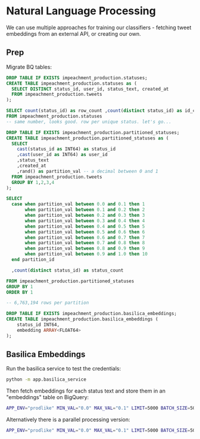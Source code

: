 # Natural Language Processing

We can use multiple approaches for training our classifiers - fetching tweet embeddings from an external API, or creating our own.

## Prep

Migrate BQ tables:

```sql
DROP TABLE IF EXISTS impeachment_production.statuses;
CREATE TABLE impeachment_production.statuses as (
  SELECT DISTINCT status_id, user_id, status_text, created_at
  FROM impeachment_production.tweets
);

SELECT count(status_id) as row_count ,count(distinct status_id) as id_count
FROM impeachment_production.statuses
-- same number, looks good. row per unique status. let's go...
```

```sql
DROP TABLE IF EXISTS impeachment_production.partitioned_statuses;
CREATE TABLE impeachment_production.partitioned_statuses as (
  SELECT
    cast(status_id as INT64) as status_id
    ,cast(user_id as INT64) as user_id
    ,status_text
    ,created_at
    ,rand() as partition_val -- a decimal between 0 and 1
  FROM impeachment_production.tweets
  GROUP BY 1,2,3,4
);

SELECT
  case when partition_val between 0.0 and 0.1 then 1
       when partition_val between 0.1 and 0.2 then 2
       when partition_val between 0.2 and 0.3 then 3
       when partition_val between 0.3 and 0.4 then 4
       when partition_val between 0.4 and 0.5 then 5
       when partition_val between 0.5 and 0.6 then 6
       when partition_val between 0.6 and 0.7 then 7
       when partition_val between 0.7 and 0.8 then 8
       when partition_val between 0.8 and 0.9 then 9
       when partition_val between 0.9 and 1.0 then 10
  end partition_id

  ,count(distinct status_id) as status_count

FROM impeachment_production.partitioned_statuses
GROUP BY 1
ORDER BY 1

-- 6,763,194 rows per partition
```

```sql
DROP TABLE IF EXISTS impeachment_production.basilica_embeddings;
CREATE TABLE impeachment_production.basilica_embeddings (
    status_id INT64,
    embedding ARRAY<FLOAT64>
);
```

## Basilica Embeddings

Run the basilica service to test the credentials:

```sh
python -m app.basilica_service
```

Then fetch embeddings for each status text and store them in an "embeddings" table on BigQuery:

```sh
APP_ENV="prodlike" MIN_VAL="0.0" MAX_VAL="0.1" LIMIT=5000 BATCH_SIZE=500 python -m app.nlp.basilica.embedder
```

Alternatively there is a parallel processing version:

```sh
APP_ENV="prodlike" MIN_VAL="0.0" MAX_VAL="0.1" LIMIT=5000 BATCH_SIZE=500 MAX_THREADS=5 python -m app.nlp.basilica.embedder_parallel
```
